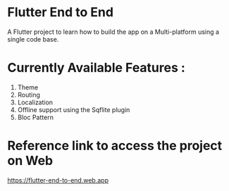 # Flutter End to End

A Flutter project to learn how to build the app on a Multi-platform using a single code base.


# Currently Available Features :
1. Theme
2. Routing
3. Localization
4. Offline support using the Sqflite plugin
5. Bloc Pattern

   
# Reference link to access the project on Web
 https://flutter-end-to-end.web.app

